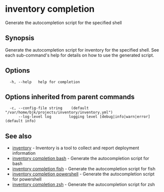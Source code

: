 # inventory completion

Generate the autocompletion script for the specified shell

## Synopsis

Generate the autocompletion script for inventory for the specified shell.
See each sub-command's help for details on how to use the generated script.


## Options

```
  -h, --help   help for completion
```

## Options inherited from parent commands

```
  -c, --config-file string    (default "/var/home/bjk/projects/inventory/inventory.yml")
      --log-level log        logging level [debug|info|warn|error] (default info)
```

## See also

* [inventory](inventory.md)	 - Inventory is a tool to collect and report deployment information
* [inventory completion bash](inventory_completion_bash.md)	 - Generate the autocompletion script for bash
* [inventory completion fish](inventory_completion_fish.md)	 - Generate the autocompletion script for fish
* [inventory completion powershell](inventory_completion_powershell.md)	 - Generate the autocompletion script for powershell
* [inventory completion zsh](inventory_completion_zsh.md)	 - Generate the autocompletion script for zsh

